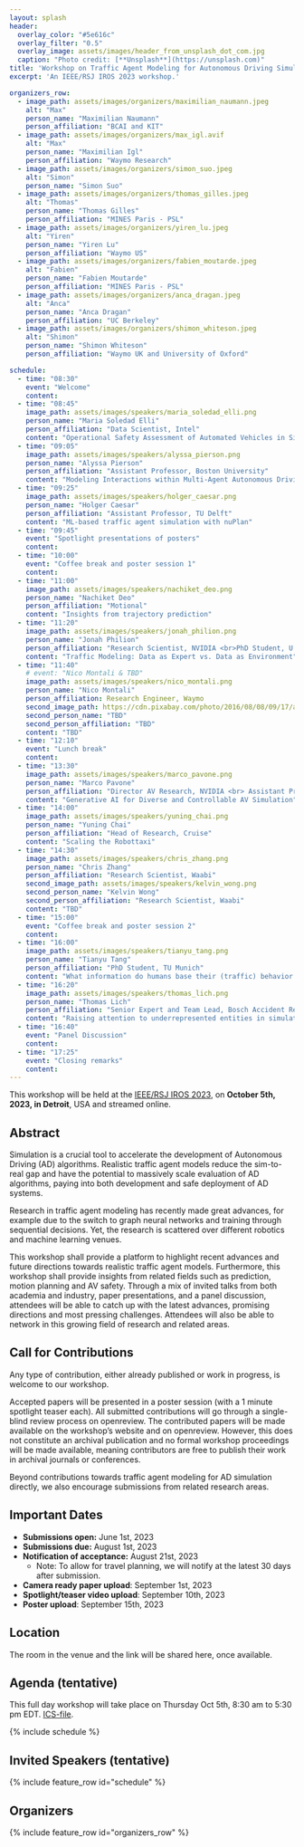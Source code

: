 ```yaml
---
layout: splash
header:
  overlay_color: "#5e616c"
  overlay_filter: "0.5"
  overlay_image: assets/images/header_from_unsplash_dot_com.jpg
  caption: "Photo credit: [**Unsplash**](https://unsplash.com)"
title: 'Workshop on Traffic Agent Modeling for Autonomous Driving Simulation'
excerpt: 'An IEEE/RSJ IROS 2023 workshop.'

organizers_row:
  - image_path: assets/images/organizers/maximilian_naumann.jpeg
    alt: "Max"
    person_name: "Maximilian Naumann"
    person_affiliation: "BCAI and KIT"
  - image_path: assets/images/organizers/max_igl.avif
    alt: "Max"
    person_name: "Maximilian Igl"
    person_affiliation: "Waymo Research"
  - image_path: assets/images/organizers/simon_suo.jpeg
    alt: "Simon"
    person_name: "Simon Suo"
  - image_path: assets/images/organizers/thomas_gilles.jpeg
    alt: "Thomas"
    person_name: "Thomas Gilles"
    person_affiliation: "MINES Paris - PSL"
  - image_path: assets/images/organizers/yiren_lu.jpeg
    alt: "Yiren"
    person_name: "Yiren Lu"
    person_affiliation: "Waymo US"
  - image_path: assets/images/organizers/fabien_moutarde.jpeg
    alt: "Fabien"
    person_name: "Fabien Moutarde"
    person_affiliation: "MINES Paris - PSL"
  - image_path: assets/images/organizers/anca_dragan.jpeg
    alt: "Anca"
    person_name: "Anca Dragan"
    person_affiliation: "UC Berkeley"
  - image_path: assets/images/organizers/shimon_whiteson.jpeg
    alt: "Shimon"
    person_name: "Shimon Whiteson"
    person_affiliation: "Waymo UK and University of Oxford"

schedule:
  - time: "08:30"
    event: "Welcome"
    content: 
  - time: "08:45"
    image_path: assets/images/speakers/maria_soledad_elli.png
    person_name: "Maria Soledad Elli"
    person_affiliation: "Data Scientist, Intel"
    content: "Operational Safety Assessment of Automated Vehicles in Simulation"
  - time: "09:05"
    image_path: assets/images/speakers/alyssa_pierson.png
    person_name: "Alyssa Pierson"
    person_affiliation: "Assistant Professor, Boston University"
    content: "Modeling Interactions within Multi-Agent Autonomous Driving"
  - time: "09:25"
    image_path: assets/images/speakers/holger_caesar.png
    person_name: "Holger Caesar"
    person_affiliation: "Assistant Professor, TU Delft"
    content: "ML-based traffic agent simulation with nuPlan"
  - time: "09:45"
    event: "Spotlight presentations of posters"
    content: 
  - time: "10:00"
    event: "Coffee break and poster session 1"
    content: 
  - time: "11:00"
    image_path: assets/images/speakers/nachiket_deo.png
    person_name: "Nachiket Deo"
    person_affiliation: "Motional"
    content: "Insights from trajectory prediction"
  - time: "11:20"
    image_path: assets/images/speakers/jonah_philion.png
    person_name: "Jonah Philion"
    person_affiliation: "Research Scientist, NVIDIA <br>PhD Student, U. of Toronto"
    content: "Traffic Modeling: Data as Expert vs. Data as Environment"
  - time: "11:40"
    # event: "Nico Montali & TBD"
    image_path: assets/images/speakers/nico_montali.png
    person_name: "Nico Montali"
    person_affiliation: Research Engineer, Waymo
    second_image_path: https://cdn.pixabay.com/photo/2016/08/08/09/17/avatar-1577909_640.png
    second_person_name: "TBD"
    second_person_affiliation: "TBD"
    content: "TBD"
  - time: "12:10"
    event: "Lunch break"
    content: 
  - time: "13:30"
    image_path: assets/images/speakers/marco_pavone.png
    person_name: "Marco Pavone"
    person_affiliation: "Director AV Research, NVIDIA <br> Assistant Professor, Stanford University"
    content: "Generative AI for Diverse and Controllable AV Simulation"
  - time: "14:00"
    image_path: assets/images/speakers/yuning_chai.png
    person_name: "Yuning Chai"
    person_affiliation: "Head of Research, Cruise"
    content: "Scaling the Robottaxi"
  - time: "14:30"
    image_path: assets/images/speakers/chris_zhang.png
    person_name: "Chris Zhang"
    person_affiliation: "Research Scientist, Waabi"
    second_image_path: assets/images/speakers/kelvin_wong.png
    second_person_name: "Kelvin Wong"
    second_person_affiliation: "Research Scientist, Waabi"
    content: "TBD"
  - time: "15:00"
    event: "Coffee break and poster session 2"
    content: 
  - time: "16:00"
    image_path: assets/images/speakers/tianyu_tang.png
    person_name: "Tianyu Tang"
    person_affiliation: "PhD Student, TU Munich"
    content: "What information do humans base their (traffic) behavior decision on - insights from ergonomics"
  - time: "16:20"
    image_path: assets/images/speakers/thomas_lich.png
    person_name: "Thomas Lich"
    person_affiliation: "Senior Expert and Team Lead, Bosch Accident Research"
    content: "Raising attention to underrepresented entities in simulation studies - a perspective from accident research and two-wheeler research"
  - time: "16:40"
    event: "Panel Discussion"
    content: 
  - time: "17:25"
    event: "Closing remarks"
    content: 
---
```


This workshop will be held at the [IEEE/RSJ IROS 2023](https://ieee-iros.org/), on **October 5th, 2023, in Detroit**, USA and streamed online.

## Abstract

Simulation is a crucial tool to accelerate the development of Autonomous Driving (AD) algorithms. Realistic traffic agent models reduce the sim-to-real gap and have the potential to massively scale evaluation of AD algorithms, paying into both development and safe deployment of AD systems.

Research in traffic agent modeling has recently made great advances, for example due to the switch to graph neural networks and training through sequential decisions. Yet, the research is scattered over different robotics and machine learning venues.

This workshop shall provide a platform to highlight recent advances and future directions towards realistic traffic agent models. Furthermore, this workshop shall provide insights from related fields such as prediction, motion planning and AV safety. Through a mix of invited talks from both academia and industry, paper presentations, and a panel discussion, attendees will be able to catch up with the latest advances, promising directions and most pressing challenges. Attendees will also be able to network in this growing field of research and related areas.

## Call for Contributions

Any type of contribution, either already published or work in progress, is welcome to our workshop.

Accepted papers will be presented in a poster session (with a 1 minute spotlight teaser each). All submitted contributions will go through a single-blind review process on openreview. The contributed papers will be made available on the workshop’s website and on openreview. However, this does not constitute an archival publication and no formal workshop proceedings will be made available, meaning contributors are free to publish their work in archival journals or conferences.

Beyond contributions towards traffic agent modeling for AD simulation directly, we also encourage submissions from related research areas.

## Important Dates

- **Submissions open:** June 1st, 2023
- **Submissions due:** August 1st, 2023
- **Notification of acceptance:** August 21st, 2023
  - Note: To allow for travel planning, we will notify at the latest 30 days after submission.
- **Camera ready paper upload**: September 1st, 2023
- **Spotlight/teaser video upload**: September 10th, 2023
- **Poster upload**: September 15th, 2023

## Location

The room in the venue and the link will be shared here, once available.

## Agenda (tentative)

This full day workshop will take place on Thursday Oct 5th, 8:30 am to 5:30 pm EDT. [ICS-file](assets/TAM-Workshop.ics).

{% include schedule %}

## Invited Speakers (tentative)

<!-- {% include feature_row id="speakers_row" %} -->
{% include feature_row id="schedule" %}

## Organizers

{% include feature_row id="organizers_row" %}
